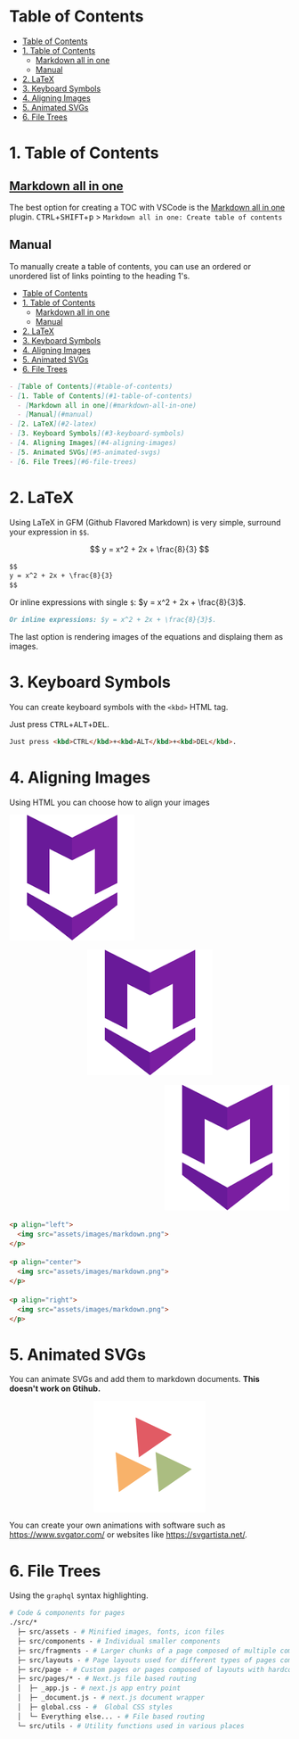 # Table of Contents

- [Table of Contents](#table-of-contents)
- [1. Table of Contents](#1-table-of-contents)
  - [Markdown all in one](#markdown-all-in-one)
  - [Manual](#manual)
- [2. LaTeX](#2-latex)
- [3. Keyboard Symbols](#3-keyboard-symbols)
- [4. Aligning Images](#4-aligning-images)
- [5. Animated SVGs](#5-animated-svgs)
- [6. File Trees](#6-file-trees)

# 1. Table of Contents

## [Markdown all in one](https://marketplace.visualstudio.com/items?itemName=yzhang.markdown-all-in-one)

The best option for creating a TOC with VSCode is the [Markdown all in one](https://marketplace.visualstudio.com/items?itemName=yzhang.markdown-all-in-one) plugin. <kbd>CTRL</kbd>+<kbd>SHIFT</kbd>+<kbd>p</kbd> > `Markdown all in one: Create table of contents`

## Manual

To manually create a table of contents, you can use an ordered or unordered list of links pointing to the heading 1's.

- [Table of Contents](#table-of-contents)
- [1. Table of Contents](#1-table-of-contents)
  - [Markdown all in one](#markdown-all-in-one)
  - [Manual](#manual)
- [2. LaTeX](#2-latex)
- [3. Keyboard Symbols](#3-keyboard-symbols)
- [4. Aligning Images](#4-aligning-images)
- [5. Animated SVGs](#5-animated-svgs)
- [6. File Trees](#6-file-trees)

```md
- [Table of Contents](#table-of-contents)
- [1. Table of Contents](#1-table-of-contents)
  - [Markdown all in one](#markdown-all-in-one)
  - [Manual](#manual)
- [2. LaTeX](#2-latex)
- [3. Keyboard Symbols](#3-keyboard-symbols)
- [4. Aligning Images](#4-aligning-images)
- [5. Animated SVGs](#5-animated-svgs)
- [6. File Trees](#6-file-trees)
```

# 2. LaTeX

Using LaTeX in GFM (Github Flavored Markdown) is very simple, surround your expression in `$$`.

$$
y = x^2 + 2x + \frac{8}{3}
$$

```md
$$
y = x^2 + 2x + \frac{8}{3}
$$
```

Or inline expressions with single `$`: $y = x^2 + 2x + \frac{8}{3}$.

```md
Or inline expressions: $y = x^2 + 2x + \frac{8}{3}$.
```

The last option is rendering images of the equations and displaing them as images.

# 3. Keyboard Symbols

You can create keyboard symbols with the `<kbd>` HTML tag.

Just press <kbd>CTRL</kbd>+<kbd>ALT</kbd>+<kbd>DEL</kbd>.

```html
Just press <kbd>CTRL</kbd>+<kbd>ALT</kbd>+<kbd>DEL</kbd>.
```

# 4. Aligning Images

Using HTML you can choose how to align your images

<p align="left">
  <img src="assets/images/markdown.png">
</p>

<p align="center">
  <img src="assets/images/markdown.png">
</p>

<p align="right">
  <img src="assets/images/markdown.png">
</p>

```md
<p align="left">
  <img src="assets/images/markdown.png">
</p>

<p align="center">
  <img src="assets/images/markdown.png">
</p>

<p align="right">
  <img src="assets/images/markdown.png">
</p>
```

# 5. Animated SVGs

You can animate SVGs and add them to markdown documents. **This doesn't work on Gtihub.**

<svg xmlns="http://www.w3.org/2000/svg" xmlns:xlink="http://www.w3.org/1999/xlink" style="margin:auto;background:#fff;display:block;" width="200px" height="200px" viewBox="0 0 100 100" preserveAspectRatio="xMidYMid">
<g transform="translate(50 42)">
  <g transform="scale(0.8)">
    <g transform="translate(-50 -50)">
      <polygon fill="#e15b64" points="72.5 50 50 11 27.5 50 50 50">
        <animateTransform attributeName="transform" type="rotate" repeatCount="indefinite" dur="1s" values="0 50 38.5;360 50 38.5" keyTimes="0;1"></animateTransform>
      </polygon>
      <polygon fill="#f8b26a" points="5 89 50 89 27.5 50">
        <animateTransform attributeName="transform" type="rotate" repeatCount="indefinite" dur="1s" values="0 27.5 77.5;360 27.5 77.5" keyTimes="0;1"></animateTransform>
      </polygon>
      <polygon fill="#abbd81" points="72.5 50 50 89 95 89">
        <animateTransform attributeName="transform" type="rotate" repeatCount="indefinite" dur="1s" values="0 72.5 77.5;360 72 77.5" keyTimes="0;1"></animateTransform>
      </polygon>
    </g>
  </g>
</g>
</svg>

You can create your own animations with software such as https://www.svgator.com/ or websites like https://svgartista.net/.

# 6. File Trees

Using the ```graphql``` syntax highlighting.

```graphql
# Code & components for pages
./src/* 
  ├─ src/assets - # Minified images, fonts, icon files
  ├─ src/components - # Individual smaller components
  ├─ src/fragments - # Larger chunks of a page composed of multiple components
  ├─ src/layouts - # Page layouts used for different types of pages composed of components and fragments
  ├─ src/page - # Custom pages or pages composed of layouts with hardcoded data components, fragments, & layouts
  ├─ src/pages/* - # Next.js file based routing
  │  ├─ _app.js - # next.js app entry point
  │  ├─ _document.js - # next.js document wrapper
  │  ├─ global.css - #  Global CSS styles
  │  └─ Everything else... - # File based routing
  └─ src/utils - # Utility functions used in various places
```